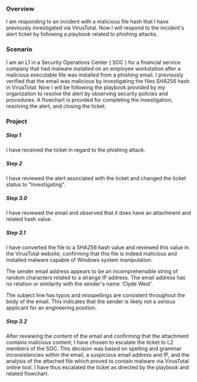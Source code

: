 ### Overview

I am responding to an incident with a malicious file hash that I have previously investigated via VirusTotal. Now I will respond to the incident's alert ticket by following a playbook related to phishing attacks.

### Scenario

I am an L1 in a Security Operations Center ( SOC ) for a financial service company that had malware installed on an employee workstation after a malicious executable file was installed from a phishing email. I previously verified that the email was malicious by investigating the files SHA256 hash in VirusTotal. Now I will be following the playbook provided by my organization to resolve the alert by observing security policies and procedures. A flowchart is provided for completing the investigation, resolving the alert, and closing the ticket.

### Project 

##### Step 1

I have received the ticket in regard to the phishing attack. 

##### Step 2

I have reviewed the alert associated with the ticket and changed the ticket status to "Investigating".

##### Step 3.0

I have reviewed the email and observed that it does have an attachment and related hash value.

##### Step 3.1

I have converted the file to a SHA256 hash value and reviewed this value in the VirusTotal website, confirming that this file is indeed malicious and installed malware capable of Windows system manipulation. 

The sender email address appears to be an incomprehensible string of random characters related to a strange IP address. The email address has no relation or similarity with the sender's name 'Clyde West'. 

The subject line has typos and misspellings are consistent throughout the body of the email. This indicates that the sender is likely not a serious applicant for an engineering position.

##### Step 3.2

After reviewing the content of the email and confirming that the attachment contains malicious content, I have chosen to escalate the ticket to L2 members of the SOC. This decision was based on spelling and grammar inconsistencies within the email, a suspicious email address and IP, and the analysis of the attached file which proved to contain malware via VirusTotal online tool. I have thus escalated the ticket as directed by the playbook and related flowchart.


